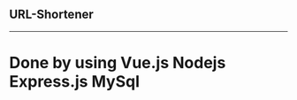 ## URL-Shortener

----------------------------------

# Done by using Vue.js Nodejs Express.js  MySql